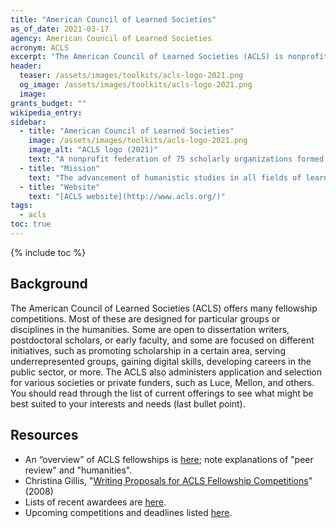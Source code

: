 ```yaml
---
title: "American Council of Learned Societies"
as_of_date: 2021-03-17
agency: American Council of Learned Societies
acronym: ACLS
excerpt: "The American Council of Learned Societies (ACLS) is nonprofit federation of 75 scholarly organizations formed in 1919. Acting on behalf of its members and various other funders, the ACLS reviews, awards, and distributes hundreds of fellowships in many areas of the humanities and social sciences. This toolkit offers an overview of ACLS."
header:
  teaser: /assets/images/toolkits/acls-logo-2021.png
  og_image: /assets/images/toolkits/acls-logo-2021.png
  image:
grants_budget: ""
wikipedia_entry: 
sidebar:
  - title: "American Council of Learned Societies"
    image: /assets/images/toolkits/acls-logo-2021.png
    image_alt: "ACLS logo (2021)"
    text: "A nonprofit federation of 75 scholarly organizations formed in 1919."
  - title: "Mission"
    text: "The advancement of humanistic studies in all fields of learning in the humanities and the social sciences and the maintenance and strengthening of relations among the national societies devoted to such studies."
  - title: "Website"
    text: "[ACLS website](http://www.acls.org/)"
tags: 
  - acls
toc: true
---
```


{% include toc %}

## Background

The American Council of Learned Societies (ACLS) offers many fellowship competitions. Most of these are designed for particular groups or disciplines in the humanities. Some are open to dissertation writers, postdoctoral scholars, or early faculty, and some are focused on different initiatives, such as promoting scholarship in a certain area, serving underrepresented groups, gaining digital skills, developing careers in the public sector, or more. The ACLS also administers application and selection for various societies or private funders, such as Luce, Mellon, and others. You should read through the list of current offerings to see what might be best suited to your interests and needs (last bullet point). 

## Resources

* An “overview” of ACLS fellowships is [here](https://www.acls.org/Fellowship-and-Grant-Programs/Fellowships-and-Grants-Overview); note explanations of "peer review" and "humanities".
* Christina Gillis, "[Writing Proposals for ACLS Fellowship Competitions](http://www.acls.org/uploadedfiles/publications/programs/writing_fellowship_proposals.pdf)" (2008)
* Lists of recent awardees are [here](https://www.acls.org/Fellows-and-Research/Recent-Awardees).
* Upcoming competitions and deadlines listed [here](https://acls.org/Fellowship-and-Grant-Programs/Competitions-and-Deadlines). 
